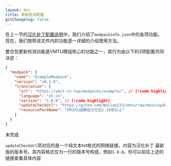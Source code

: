 ```yaml
---
layout: doc
title: 更新检测配置
gitChangelog: false
---
```


在上一节的[汉化补丁配置说明](./config)中，我们介绍了`modpackinfo.json`中的各项功能。
现在，我们按照该文件内的功能逐一详细的介绍使用方法。

整合包更新检测功能是VMTU模组核心的功能之一，其行为由以下的3项配置共同决定：

```json
{
  "modpack": {
    "name": "ExampleModpack",
    "version": "v0.1.0",
    "translation": {
      "url": "https://vmct-cn.top/modpacks/example/", // [!code highlight]
      "language": "zh_cn",
      "version": "1.0.0", // [!code highlight]
      "updateCheckUrl": "https://gitee.com/Wulian233/vmtu/raw/main/update/example.txt", // [!code highlight]
      "resourcePackName": "VM汉化组模组汉化包1.19及以上"
    }
  }
}
```

未完成

`updateCheckUrl`项对应的是一个纯文本txt格式的网络链接，内容为汉化补丁
最新版的版本号。其内容格式仅为一行的版本号构成，例如`1.0.0`。你可以前往上述的链接查看具体内容
